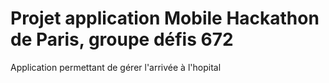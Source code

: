 # Projet application Mobile Hackathon de Paris, groupe défis **672**

Application permettant de gérer l'arrivée à l'hopital